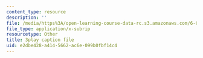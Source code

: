 ```yaml
---
content_type: resource
description: ''
file: /media/https%3A/open-learning-course-data-rc.s3.amazonaws.com/6-046j-design-and-analysis-of-algorithms-spring-2015/e2dbe428a4145662ac6e099b0fbf14c4_2P-yW7LQr08.vtt
file_type: application/x-subrip
resourcetype: Other
title: 3play caption file
uid: e2dbe428-a414-5662-ac6e-099b0fbf14c4
---
```

